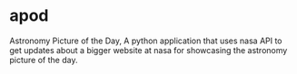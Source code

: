 # apod
Astronomy Picture of the Day, A python application that uses nasa API to get updates about a bigger website at nasa for showcasing the astronomy picture of the day.
